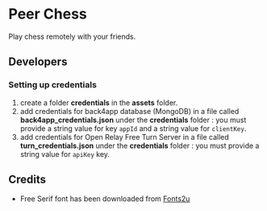 # Peer Chess

Play chess remotely with your friends.

## Developers

### Setting up credentials

1. create a folder **credentials** in the **assets** folder.
2. add credentials for back4app database (MongoDB) in a file called **back4app_credentials.json** under the **credentials** folder : you must provide a string value for key `appId` and a string value for `clientKey`.
3. add credentials for Open Relay Free Turn Server in a file called **turn_credentials.json** under the **credentials** folder : you must provide a string value for `apiKey` key.

## Credits

* Free Serif font has been downloaded from [Fonts2u](https://fr.fonts2u.com/)